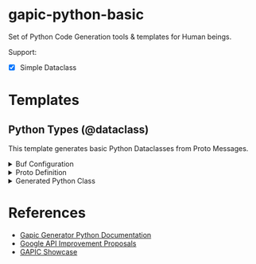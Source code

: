 # gapic-python-basic
Set of Python Code Generation tools & templates for Human beings.

Support:
- [x] Simple Dataclass


# Templates
## Python Types (@dataclass)
This template generates basic Python Dataclasses from Proto Messages.

<details>
    <summary>Buf Configuration</summary>


```yaml
# ./proto/buf.gen.yaml
version: v1
managed:
  enabled: true
  go_package_prefix:
    default: github.com/fraser-isbester/gapic-python-basic/examples/simple-types
plugins:
  - plugin: python_gapic
    out: ../gen/python
    opt:
      - python-gapic-templates=/Users/fraser/code/gapic-python-basic/templates/dataclasses

```

```yaml
# ./proto/buf.yaml
version: v1
name: buf.build/fraser/simple-types
breaking:
  use:
    - FILE
lint:
  use:
    - DEFAULT
    - COMMENTS
```

</details>

<details>
    <summary>Proto Definition</summary>

```protobuf
// examples/simple-types/proto/widgets/v1/widgets.proto
// A proto file for the Widget service
syntax = "proto3";

package simple_types.v1 ;

// The Widget type defines a Widget object
message Widget {
    // The name of the widget
    string name = 1;
    // The size of the widget
    Size size = 2;
    // The date the widget was created
    int64 created = 3;
    // The colors available for the widget
    repeated string colors = 4;
    // global stock by color
    map<string, int32> stock_by_color = 5;
    // The number of widgets in stock at various locations
    map<int32, WidgetFactory> stock_by_warehouse = 6;

    // The Size enum defines the size of the widget
    enum Size {
        // The Widget Size is unknown
        SIZE_UNSPECIFIED = 0;
        // The Widget Size is small
        SIZE_SMALL = 1;
        // The Widget Size is medium
        SIZE_MEDIUM = 2;
        // The Widget Size is large
        SIZE_LARGE = 3;
    }
}

// Describes a Widget Factory
message WidgetFactory {
	// The id of the factory
	int32 id = 1 ;
	// The name of the factory
	string name = 2 ;
	// The address of the factory
	string address = 3 ;
}
```
</details>

<details>
    <summary>Generated Python Class</summary>

```python
# examples/simple-types/gen/simple_types_v1/types/widgets.py
# -*- coding: utf-8 -*-

import dataclasses
from typing import Tuple
from typing import OrderedDict
from enum import Enum


@dataclasses.dataclasses
class Widget:
    r"""The Widget type defines a Widget object"""

    # The fixed set of attrbiutes for the Widget Type.
    __slots__ = (
        "name",
        "size",
        "created",
        "colors",
        "stock_by_color",
        "stock_by_warehouse",
    )

    # The name of the widget.
    name: str

    # The size of the widget.
    size: "Size"

    # The date the widget was created.
    created: int

    # The colors available for the widget.
    colors: Tuple[str] = dataclasses.field(default_factory=Tuple)

    # global stock by color.
    stock_by_color: OrderedDict[str, int] = dataclasses.field(default_factory=Tuple)

    # The number of widgets in stock at various locations.
    stock_by_warehouse: OrderedDict[int, "WidgetFactory"] = dataclasses.field(
        default_factory=Tuple
    )

    class Size(Enum):
        r"""The Size enum defines the size of the widget"""

        # The Widget Size is unknown
        SIZE_UNSPECIFIED = 0
        # The Widget Size is small
        SIZE_SMALL = 1
        # The Widget Size is medium
        SIZE_MEDIUM = 2
        # The Widget Size is large
        SIZE_LARGE = 3


@dataclasses.dataclasses
class WidgetFactory:
    r"""Describes a Widget Factory"""

    # The fixed set of attrbiutes for the WidgetFactory Type.
    __slots__ = ("id", "name", "address")

    # The id of the factory.
    id: int

    # The name of the factory.
    name: str

    # The address of the factory.
    address: str

```
</details>


# References
- [Gapic Generator Python Documentation](https://gapic-generator-python.readthedocs.io/en/stable/index.html)
- [Google API Improvement Proposals](https://google.aip.dev/)
- [GAPIC Showcase](https://github.com/googleapis/gapic-showcase)
